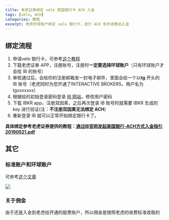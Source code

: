 ```yaml
---
title: 老虎证券绑定 velo 美国银行卡 ACH 入金
tags: [velo, ACH]
categories: 教程
excerpt: 老虎环球账户绑定 velo 银行卡，进行 ACH 免手续费出入金
---
```


## 绑定流程

1. 申请velo 银行卡，可参考[这个教程](https://yuchuanfeng.github.io/posts/velo-bank/)
2. 下载老虎证券 APP，注册账号，注册时**一定要选择环球账户**（只有环球账户才会给 IB 的账号）
3. 审核通过后，会给你的注册邮箱发一封电子邮件，里面会给一个以**tg** 开头的 IB 账号（老虎同时为您开通了INTERACTIVE BROKERS，用户名为 tgxxxxxxx）
4. 根据给的初始登录密码登录 [IB 网站](https://www.interactivebrokers.com.hk/cn/home.php)，修改用户密码
5. 下载 IBKR app，注册双因素，之后再次登录 IB 账号时就需要 IBKR 生成的 key 进行验证(注：**不注册双因素无法绑定 ACH**)
6. 重新登录 IB 就可以正常开始绑定银行卡了。

**具体绑定参考老虎证券提供的教程：[通过IB官网发起美国银行-ACH方式入金指引20190521.pdf]({{site.url}}/downloads/tiger-ach/tiger-ach-20190521.pdf)**

## 其它

### 标准账户和环球账户
可参考[这个文章](http://www.psrar.com/2017/10/18/%E8%80%81%E8%99%8E%E6%A0%87%E5%87%86%E8%B4%A6%E6%88%B7%E4%B8%8E%E7%8E%AF%E7%90%83%E5%B8%90%E6%88%B7%E5%8C%BA%E5%88%AB/)

![](http://www.psrar.com/wp-content/uploads/2017/10/%E5%BE%AE%E4%BF%A1%E5%9B%BE%E7%89%87_20190422091257.png)

### 关于佣金
由于还是入金到老虎给开通的股票账户，所以佣金是按照老虎的收费标准收取的